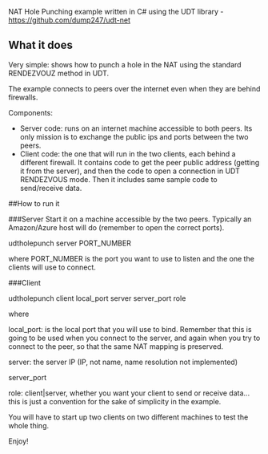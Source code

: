 NAT Hole Punching example written in C# using the UDT library - https://github.com/dump247/udt-net

## What it does
Very simple: shows how to punch a hole in the NAT using the standard RENDEZVOUZ method in UDT.

The example connects to peers over the internet even when they are behind firewalls.

Components:

* Server code: runs on an internet machine accessible to both peers. Its only mission is to exchange the public ips and ports between the two peers.
* Client code: the one that will run in the two clients, each behind a different firewall. It contains code to get the peer public address (getting it from the server), and then the code to open a connection in UDT RENDEZVOUS mode. Then it includes same sample code to send/receive data.

##How to run it

###Server
Start it on a machine accessible by the two peers. Typically an Amazon/Azure host will do (remember to open the correct ports).

udtholepunch server PORT_NUMBER

where PORT_NUMBER is the port you want to use to listen and the one the clients will use to connect.

###Client

udtholepunch client local_port server server_port role

where

local_port: is the local port that you will use to bind. Remember that this is going to be used when you connect to the server, and again when you try to connect to the peer, so that the same NAT mapping is preserved.

server: the server IP (IP, not name, name resolution not implemented)

server_port

role: client|server, whether you want your client to send or receive data... this is just a convention for the sake of simplicity in the example.


You will have to start up two clients on two different machines to test the whole thing.


Enjoy!
